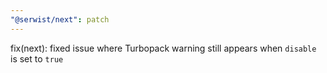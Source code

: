 ```yaml
---
"@serwist/next": patch
---
```


fix(next): fixed issue where Turbopack warning still appears when `disable` is set to `true`

